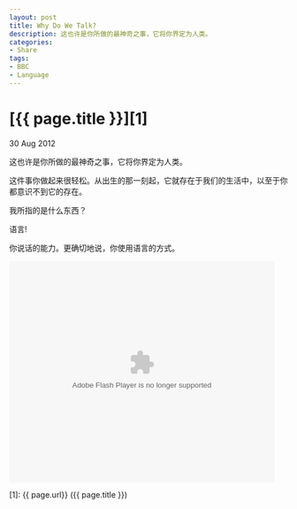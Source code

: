 ```yaml
---
layout: post
title: Why Do We Talk?
description: 这也许是你所做的最神奇之事，它将你界定为人类。
categories:
- Share
tags:
- BBC
- Language
---
```


# [{{ page.title }}][1]

30 Aug 2012

这也许是你所做的最神奇之事，它将你界定为人类。

这件事你做起来很轻松。从出生的那一刻起，它就存在于我们的生活中，以至于你都意识不到它的存在。

我所指的是什么东西？

语言!

你说话的能力。更确切地说，你使用语言的方式。

<embed src="http://player.youku.com/player.php/sid/XMjA2NjQ4NzUy/v.swf" allowFullScreen="true" quality="high" width="480" height="400" align="middle" allowScriptAccess="always" type="application/x-shockwave-flash"></embed>


[1]:    {{ page.url}}  ({{ page.title }})
